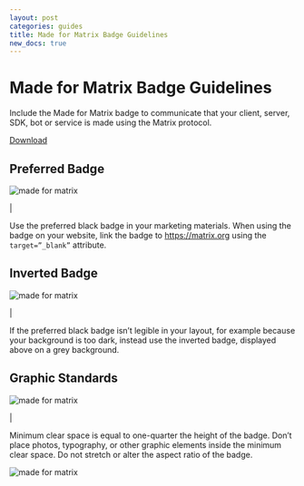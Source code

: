 ```yaml
---
layout: post
categories: guides
title: Made for Matrix Badge Guidelines
new_docs: true
---
```

<style>
img {
    max-width: 30%;
}
img.approved {
    max-width: 55%;
}

@media only screen and ( max-width: 767px ) {
    img {
        max-width: 50%;
    }
    img.approved {
        max-width: 85%;
    }
}
</style>

# Made for Matrix Badge Guidelines

Include the Made for Matrix badge to communicate that your client, server, SDK, bot or service is made using the Matrix protocol.

<p><a class="recommend" href="https://drive.google.com/open?id=1VX-4R6nqKbKGZX0qS_k8QLzlzynJZIlu">Download</a></p>

## Preferred Badge

![made for matrix](/docs/projects/images//made-for-matrix.png)

|

Use the preferred black badge in your marketing materials. When using the badge on your website, link the badge to https://matrix.org using the `target=”_blank”` attribute.

## Inverted Badge

![made for matrix](/docs/projects/images//made-for-matrix-inverted.png)

|

If the preferred black badge isn’t legible in your layout, for example because your background is too dark, instead use the inverted badge, displayed above on a grey background.

## Graphic Standards

![made for matrix](/docs/projects/images//made-for-matrix-standards.png)

|

Minimum clear space is equal to one-quarter the height of the badge. Don’t place photos, typography, or other graphic elements inside the minimum clear space. Do not stretch or alter the aspect ratio of the badge.  

<img class="approved" src="/docs/projects/images//made-for-matrix-approved.png" alt="made for matrix">